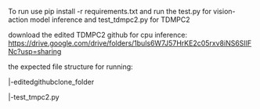 To run use pip install -r requirements.txt and run the test.py for vision-action model inference and test_tdmpc2.py for TDMPC2

download the edited TDMPC2 github for cpu inference: https://drive.google.com/drive/folders/1buls6W7J57HrKE2c05rxv8iNS6SIlFNc?usp=sharing

the expected file structure for running:

|-editedgithubclone_folder

|-test_tmpc2.py
